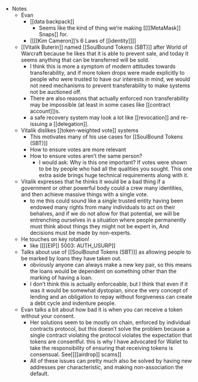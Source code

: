 - Notes
    - Evan
        - [[data backpack]]
            - Seems like the kind of thing we’re making [[[[MetaMask]] Snaps]] for.
        - [[[[Kim Cameron]]’s 6 Laws of [[identity]]]]
    - [[Vitalik Buterin]] named [[SoulBound Tokens (SBT)]] after World of Warcraft because he likes that it is able to prevent sale, and today it seems anything that can be transferred will be sold.
        - I think this is more a symptom of modern attitudes towards transferability, and if more token drops were made explicitly to people who were trusted to have our interests in mind, we would not need mechanisms to prevent transferability to make systems not be auctioned off.
        - There are also reasons that actually enforced non transferability may be impossible (at least in some cases like [[contract account]])s.
        -  a safe recovery system may look a lot like [[revocation]] and re-issuing a [[delegation]].
    - Vitalik dislikes [[token-weighted vote]] systems
        - This motivates many of his use cases for [[SoulBound Tokens (SBT)]]
        - How to ensure votes are more relevant
        - How to ensure votes aren’t the same person?
            - I would ask: Why is this one important? If votes were shown to be by people who had all the qualities you sought. This one extra aside brings huge technical requirements along with it.
    - Vitalik expresses that he thinks it would be a bad thing if a government or other powerful body could a crew many identities, and then achieve massive things with a single vote.
        - to me this could sound like a single trusted entity having been endowed many rights from many individuals to act on their behalves, and if we do not allow for that potential, we will be entrenching ourselves in a situation where people permanently must think about things they might not be expert in, And decisions must be made by non-experts.
    - He touches on key rotation!
        - like [[[[EIP]] 5003: AUTH_USURP]]
    - Talks about use of [[SoulBound Tokens (SBT)]] as allowing people to be marked by loans they have taken out.
        - obviously anyone can always make a new key pair, so this means the loans would be dependent on something other than the marking of having a loan.
        - I don’t think this is actually enforceable, but I think that even if it was it would be somewhat dystopian, since the very concept of lending and an obligation to repay without forgiveness can create a debt cycle and indenture people.
    - Evan talks a bit about how bad it is when you can receive a token without your consent.
        - Her solutions seem to be mostly on chain, enforced by individual contracts protocol, but this doesn’t solve the problem because a single contract violating the protocol violates the expectation that tokens are consentful. this is why I have advocated for Wallet to take the responsibility of ensuring that receiving tokens is consensual. See[[[[airdrop]] scams]]
        - All of these issues can pretty much also be solved by having new addresses per characteristic, and making non-association the default.
